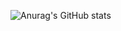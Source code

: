 ![Anurag's GitHub stats](https://github-readme-stats.vercel.app/api?username=SyafaHadyan&count_private=true&show_icons=true)
